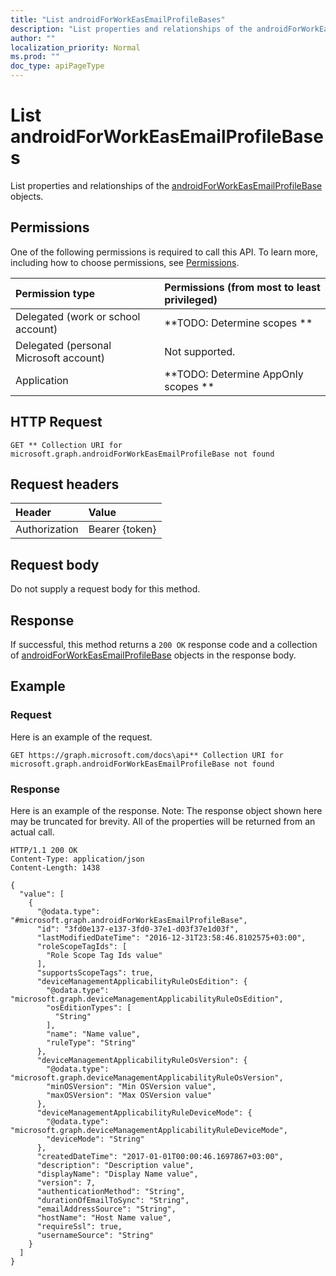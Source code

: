 ```yaml
---
title: "List androidForWorkEasEmailProfileBases"
description: "List properties and relationships of the androidForWorkEasEmailProfileBase objects."
author: ""
localization_priority: Normal
ms.prod: ""
doc_type: apiPageType
---
```


# List androidForWorkEasEmailProfileBases

List properties and relationships of the [androidForWorkEasEmailProfileBase](../resources/androidforworkeasemailprofilebase.md) objects.

## Permissions
One of the following permissions is required to call this API. To learn more, including how to choose permissions, see [Permissions](/concepts/permissions-reference.md).

|Permission type|Permissions (from most to least privileged)|
|:---|:---|
|Delegated (work or school account)|**TODO: Determine scopes **|
|Delegated (personal Microsoft account)|Not supported.|
|Application|**TODO: Determine AppOnly scopes **|

## HTTP Request
<!-- {
  "blockType": "ignored"
}
-->
``` http
GET ** Collection URI for microsoft.graph.androidForWorkEasEmailProfileBase not found
```

## Request headers
|Header|Value|
|:---|:---|
|Authorization|Bearer {token}|

## Request body
Do not supply a request body for this method.

## Response
If successful, this method returns a `200 OK` response code and a collection of [androidForWorkEasEmailProfileBase](../resources/androidforworkeasemailprofilebase.md) objects in the response body.

## Example

### Request
Here is an example of the request.
<!-- {
  "blockType": "request",
  "name": "get_androidforworkeasemailprofilebase"
}
-->
``` http
GET https://graph.microsoft.com/docs\api** Collection URI for microsoft.graph.androidForWorkEasEmailProfileBase not found
```

### Response
Here is an example of the response. Note: The response object shown here may be truncated for brevity. All of the properties will be returned from an actual call.
<!-- {
  "blockType": "response",
  "truncated": true,
  "@odata.type": "collection(microsoft.graph.androidforworkeasemailprofilebase)"
}
-->
``` http
HTTP/1.1 200 OK
Content-Type: application/json
Content-Length: 1438

{
  "value": [
    {
      "@odata.type": "#microsoft.graph.androidForWorkEasEmailProfileBase",
      "id": "3fd0e137-e137-3fd0-37e1-d03f37e1d03f",
      "lastModifiedDateTime": "2016-12-31T23:58:46.8102575+03:00",
      "roleScopeTagIds": [
        "Role Scope Tag Ids value"
      ],
      "supportsScopeTags": true,
      "deviceManagementApplicabilityRuleOsEdition": {
        "@odata.type": "microsoft.graph.deviceManagementApplicabilityRuleOsEdition",
        "osEditionTypes": [
          "String"
        ],
        "name": "Name value",
        "ruleType": "String"
      },
      "deviceManagementApplicabilityRuleOsVersion": {
        "@odata.type": "microsoft.graph.deviceManagementApplicabilityRuleOsVersion",
        "minOSVersion": "Min OSVersion value",
        "maxOSVersion": "Max OSVersion value"
      },
      "deviceManagementApplicabilityRuleDeviceMode": {
        "@odata.type": "microsoft.graph.deviceManagementApplicabilityRuleDeviceMode",
        "deviceMode": "String"
      },
      "createdDateTime": "2017-01-01T00:00:46.1697867+03:00",
      "description": "Description value",
      "displayName": "Display Name value",
      "version": 7,
      "authenticationMethod": "String",
      "durationOfEmailToSync": "String",
      "emailAddressSource": "String",
      "hostName": "Host Name value",
      "requireSsl": true,
      "usernameSource": "String"
    }
  ]
}
```

